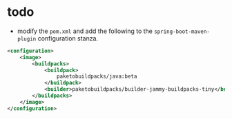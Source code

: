 # todo 

* modify the `pom.xml` and add the following to the `spring-boot-maven-plugin` configuration stanza.

```xml
<configuration>
    <image>
        <buildpacks>
            <buildpack>
                paketobuildpacks/java:beta
            </buildpack>
            <builder>paketobuildpacks/builder-jammy-buildpacks-tiny</builder>
        </buildpacks>
    </image>
</configuration>
```